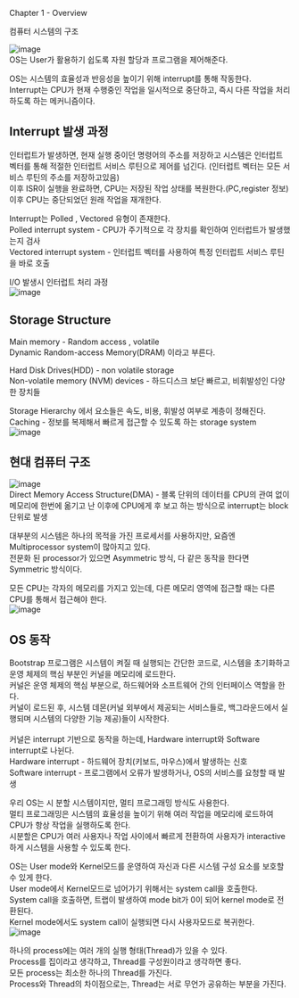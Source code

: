 Chapter 1 - Overview <br/>

컴퓨터 시스템의 구조 <br/>

![image](https://github.com/purekm/Today-I-Learned/assets/90774046/4dd612a8-5841-45e5-bacd-1785d49c2067)<br/>
OS는 User가 활용하기 쉽도록 자원 할당과 프로그램을 제어해준다. <br/>

OS는 시스템의 효율성과 반응성을 높이기 위해 interrupt를 통해 작동한다. <br/>
Interrupt는 CPU가 현재 수행중인 작업을 일시적으로 중단하고, 즉시 다른 작업을 처리하도록 하는 메커니즘이다. <br/>


Interrupt 발생 과정 <br/>
-
인터럽트가 발생하면, 현재 실행 중이던 명령어의 주소를 저장하고 시스템은 인터럽트 벡터를 통해 적절한 인터럽트 서비스 루틴으로 제어를 넘긴다. (인터럽트 벡터는 모든 서비스 루틴의 주소를 저장하고있음) <br/>
이후 ISR이 실행을 완료하면, CPU는 저장된 작업 상태를 복원한다.(PC,register 정보)<br/>
이후 CPU는 중단되었던 원래 작업을 재개한다.<br/>

Interrupt는 Polled , Vectored 유형이 존재한다.<br/>
Polled interrupt system - CPU가 주기적으로 각 장치를 확인하여 인터럽트가 발생했는지 검사 <br/>
Vectored interrupt system - 인터럽트 벡터를 사용하여 특정 인터럽트 서비스 루틴을 바로 호출 <br/>

I/O 발생시 인터럽트 처리 과정<br/>
![image](https://github.com/purekm/Today-I-Learned/assets/90774046/d1a8f033-27f5-47e1-8964-2982238760d6)<br/>

Storage Structure <br/>
-
Main memory - Random access , volatile <br/>
Dynamic Random-access Memory(DRAM) 이라고 부른다.<br/>

Hard Disk Drives(HDD) - non volatile storage <br/>
Non-volatile memory (NVM) devices - 하드디스크 보단 빠르고, 비휘발성인 다양한 장치들 <br/>

Storage Hierarchy 에서 요소들은 속도, 비용, 휘발성 여부로 계층이 정해진다. <br/>
Caching - 정보를 복제해서 빠르게 접근할 수 있도록 하는 storage system <br/>
![image](https://github.com/purekm/Today-I-Learned/assets/90774046/aae2e88d-4515-4fd7-8643-bddf17231cc0)<br/>

현대 컴퓨터 구조 <br/>
-
![image](https://github.com/purekm/Today-I-Learned/assets/90774046/74fb5cb6-1189-4761-bff5-22f6132bedde)<br/>
Direct Memory Access Structure(DMA) - 블록 단위의 데이터를 CPU의 관여 없이 메모리에 한번에 옮기고 난 이후에 CPU에게 후 보고 하는 방식으로 interrupt는 block 단위로 발생 <br/>

대부분의 시스템은 하나의 목적을 가진 프로세서를 사용하지만, 요즘엔 Multiprocessor system이 많아지고 있다. <br/>
전문화 된 processor가 있으면 Asymmetric 방식, 다 같은 동작을 한다면 Symmetric 방식이다. <br/>

모든 CPU는 각자의 메모리를 가지고 있는데, 다른 메모리 영역에 접근할 때는 다른 CPU를 통해서 접근해야 한다.<br/>
![image](https://github.com/purekm/Today-I-Learned/assets/90774046/d470412f-887d-4040-9ccd-6ea1afe5be6a)<br/>

OS 동작 <br/>
-

Bootstrap 프로그램은 시스템이 켜질 때 실행되는 간단한  코드로, 시스템을 초기화하고 운영 체제의 핵심 부분인 커널을 메모리에 로드한다. <br/>
커널은 운영 체제의 핵심 부분으로, 하드웨어와 소프트웨어 간의 인터페이스 역할을 한다.<br/>
커널이 로드된 후, 시스템 데몬(커널 외부에서 제공되는 서비스들로, 백그라운드에서 실행되며 시스템의 다양한 기능 제공)들이 시작한다. <br/>
<br/>
커널은 interrupt 기반으로 동작을 하는데, Hardware interrupt와 Software interrupt로 나뉜다. <br/>
Hardware interrupt - 하드웨어 장치(키보드, 마우스)에서 발생하는 신호 <br/>
Software interrupt - 프로그램에서 오류가 발생하거나, OS의 서비스를 요청할 때 발생 <br/>

우리 OS는 시 분할 시스템이지만, 멀티 프로그래밍 방식도 사용한다. <br/>
멀티 프로그래밍은 시스템의 효율성을 높이기 위해 여러 작업을 메모리에 로드하여 CPU가 항상 작업을 실행하도록 한다.<br/>
시분할은 CPU가 여러 사용자나 작업 사이에서 빠르게 전환하여 사용자가 interactive하게 시스템을 사용할 수 있도록 한다.<br/>

OS는 User mode와 Kernel모드를 운영하여 자신과 다른 시스템 구성 요소를 보호할 수 있게 한다.<br/>
User mode에서 Kernel모드로 넘어가기 위해서는 system call을 호출한다. <br/>
System call을 호출하면, 트랩이 발생하여 mode bit가 0이 되어 kernel mode로 전환된다.<br/>
Kernel mode에서도 system call이 실행되면 다시 사용자모드로 복귀한다. <br/>
![image](https://github.com/purekm/Today-I-Learned/assets/90774046/7435039b-0cf9-4dab-a289-2e4ba18bb8ae)<br/>

하나의 process에는 여러 개의 실행 형태(Thread)가 있을 수 있다. <br/>
Process를 집이라고 생각하고, Thread를 구성원이라고 생각하면 좋다. <br/>
모든 process는 최소한 하나의 Thread를 가진다.<br/>
Process와 Thread의 차이점으로는, Thread는 서로 무언가 공유하는 부분을 가진다.<br/>








